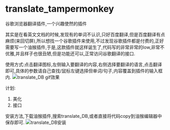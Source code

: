 # translate_tampermonkey
谷歌浏览器翻译插件,一个兴趣使然的插件


其实是在看英文文档的时候,发现有的单词不认识,只好百度翻译,但是百度翻译有点麻烦(来回切屏),所以想找一个谷歌插件来使用,不过发现谷歌插件都是付费的,正好需要写一个油猴插件,于是,这款插件就这样诞生了,代码写的非常非常的low,非常不优雅,并且样子也很丑陋,但是功能还可以,正常访问谷歌翻译的接口.

使用方式:点击翻译图标,左侧输入要翻译的内容,右侧选择要翻译的语言,点击翻译即可,具体的参数请自己查找/鼠标左键选择但单词/句子,内容覆盖到插件的输入框内.
![translate_DB gif效果](https://raw.githubusercontent.com/datehoer/translate_tampermonkey/main/translate_gif.gif)

计划:
1. 美化
2. 接口


安装方法,下载油猴插件,搜索translate_DB,或者直接将代码copy到油猴编辑器中保存即可.
![translate_DB安装](https://raw.githubusercontent.com/datehoer/translate_tampermonkey/main/translate_greasyfork.jpg)
